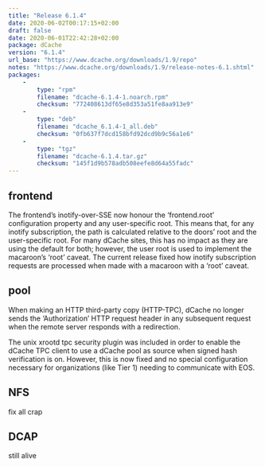 ```yaml
---
title: "Release 6.1.4"
date: 2020-06-02T00:17:15+02:00
draft: false
date: 2020-06-01T22:42:28+02:00
package: dCache
version: "6.1.4"
url_base: "https://www.dcache.org/downloads/1.9/repo"
notes: "https://www.dcache.org/downloads/1.9/release-notes-6.1.shtml"
packages:
    -
        type: "rpm"
        filename: "dcache-6.1.4-1.noarch.rpm"
        checksum: "772408613df65e8d353a51fe8aa913e9"
    -
        type: "deb"
        filename: "dcache_6.1.4-1_all.deb"
        checksum: "0fb637f7dcd158bfd92dcd9b9c56a1e6"
    -
        type: "tgz"
        filename: "dcache-6.1.4.tar.gz"
        checksum: "145f1d9b578adb508eefe8d64a55fadc"
---
```


## frontend

The frontend’s inotify-over-SSE now honour the ‘frontend.root’ configuration property and any user-specific root. This means that, for any inotify subscription, the path is calculated relative to the doors’ root and the user-specific root. For many dCache sites, this has no impact as they are using the default for both; however, the user root is used to implement the macaroon’s ‘root’ caveat. The current release fixed how inotify subscription requests are processed when made with a macaroon with a ‘root’ caveat.
<!--more-->
## pool

When making an HTTP third-party copy (HTTP-TPC), dCache no longer sends the ‘Authorization’ HTTP request header in any subsequent request when the remote server responds with a redirection.

The unix xrootd tpc security plugin was included in order to enable the dCache TPC client to use a dCache pool as source when signed hash verification is on. However, this is now fixed and no special configuration necessary for organizations (like Tier 1) needing to communicate with EOS.

## NFS

fix all crap

## DCAP

still alive